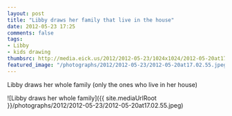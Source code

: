 ```yaml
---
layout: post
title: "Libby draws her family that live in the house"
date: 2012-05-23 17:25
comments: false
tags: 
- Libby
- kids drawing
thumbsrc: http://media.eick.us/2012/2012-05-23/1024x1024/2012-05-20at17.02.55.jpeg
featured_image: "/photographs/2012/2012-05-23/2012-05-20at17.02.55.jpeg"
---
```

Libby draws her whole family (only the ones who live in her house)



![Libby draws her whole family]({{ site.mediaUrlRoot }}/photographs/2012/2012-05-23/2012-05-20at17.02.55.jpeg)
